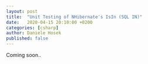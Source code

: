 ```yaml
---
layout: post
title:  "Unit Testing of NHibernate's IsIn (SQL IN)"
date:   2020-04-15 20:10:00 +0200
categories: [csharp]
author: Daniele Hosek
published: false
---
```


Coming soon..